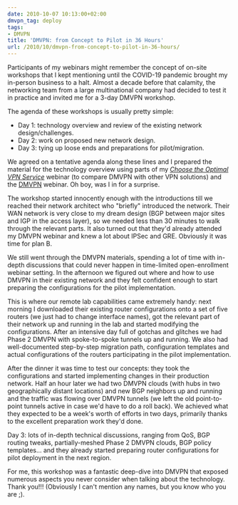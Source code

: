 ```yaml
---
date: 2010-10-07 10:13:00+02:00
dmvpn_tag: deploy
tags:
- DMVPN
title: 'DMVPN: from Concept to Pilot in 36 Hours'
url: /2010/10/dmvpn-from-concept-to-pilot-in-36-hours/
---
```

Participants of my webinars might remember the concept of on-site workshops that I kept mentioning until the COVID-19 pandemic brought my in-person business to a halt. Almost a decade before that calamity, the networking team from a large multinational company had decided to test it in practice and invited me for a 3-day DMVPN workshop.

The agenda of these workshops is usually pretty simple:

-   Day 1: technology overview and review of the existing network design/challenges.
-   Day 2: work on proposed new network design.
-   Day 3: tying up loose ends and preparations for pilot/migration.

We agreed on a tentative agenda along these lines and I prepared the material for the technology overview using parts of my [*Choose the Optimal VPN Service*](https://www.ipspace.net/Choose_the_optimal_VPN_service) webinar (to compare DMVPN with other VPN solutions) and the [DMVPN](https://www.ipspace.net/DMVPN:_Advanced_and_Crazy_Scenarios) webinar. Oh boy, was I in for a surprise.
<!--more-->
The workshop started innocently enough with the introductions till we reached their network architect who "briefly" introduced the network. Their WAN network is very close to my dream design (BGP between major sites and IGP in the access layer), so we needed less than 30 minutes to walk through the relevant parts. It also turned out that they'd already attended my DMVPN webinar and knew a lot about IPSec and GRE. Obviously it was time for plan B.

We still went through the DMVPN materials, spending a lot of time with in-depth discussions that could never happen in time-limited open-enrollment webinar setting. In the afternoon we figured out where and how to use DMVPN in their existing network and they felt confident enough to start preparing the configurations for the pilot implementation.

This is where our remote lab capabilities came extremely handy: next morning I downloaded their existing router configurations onto a set of five routers (we just had to change interface names), got the relevant part of their network up and running in the lab and started modifying the configurations. After an intensive day full of gotchas and glitches we had Phase 2 DMVPN with spoke-to-spoke tunnels up and running. We also had well-documented step-by-step migration path, configuration templates and actual configurations of the routers participating in the pilot implementation.

After the dinner it was time to test our concepts: they took the configurations and started implementing changes in their production network. Half an hour later we had two DMVPN clouds (with hubs in two geographically distant locations) and new BGP neighbors up and running and the traffic was flowing over DMVPN tunnels (we left the old point-to-point tunnels active in case we'd have to do a roll back). We achieved what they expected to be a week's worth of efforts in two days, primarily thanks to the excellent preparation work they'd done.

Day 3: lots of in-depth technical discussions, ranging from QoS, BGP routing tweaks, partially-meshed Phase 2 DMVPN clouds, BGP policy templates... and they already started preparing router configurations for pilot deployment in the next region.

For me, this workshop was a fantastic deep-dive into DMVPN that exposed numerous aspects you never consider when talking about the technology. Thank you!!! (Obviously I can't mention any names, but you know who you are ;).

